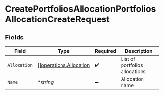 # CreatePortfoliosAllocationPortfoliosAllocationCreateRequest


## Fields

| Field                                                            | Type                                                             | Required                                                         | Description                                                      |
| ---------------------------------------------------------------- | ---------------------------------------------------------------- | ---------------------------------------------------------------- | ---------------------------------------------------------------- |
| `Allocation`                                                     | [][operations.Allocation](../../models/operations/allocation.md) | :heavy_check_mark:                                               | List of portfolios allocations                                   |
| `Name`                                                           | **string*                                                        | :heavy_minus_sign:                                               | Allocation name                                                  |